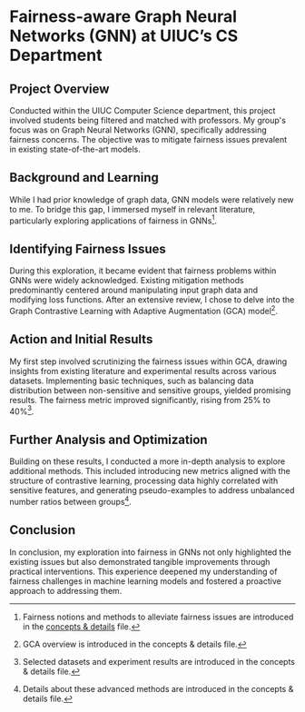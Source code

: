 # Fairness-aware Graph Neural Networks (GNN) at UIUC’s CS Department
## Project Overview
Conducted within the UIUC Computer Science department, this project involved students being filtered and matched with professors. My group's focus was on Graph Neural Networks (GNN), specifically addressing fairness concerns. The objective was to mitigate fairness issues prevalent in existing state-of-the-art models.
## Background and Learning
While I had prior knowledge of graph data, GNN models were relatively new to me. To bridge this gap, I immersed myself in relevant literature, particularly exploring applications of fairness in GNNs[^1].
## Identifying Fairness Issues
During this exploration, it became evident that fairness problems within GNNs were widely acknowledged. Existing mitigation methods predominantly centered around manipulating input graph data and modifying loss functions. After an extensive review, I chose to delve into the Graph Contrastive Learning with Adaptive Augmentation (GCA) model[^2]. 
## Action and Initial Results
My first step involved scrutinizing the fairness issues within GCA, drawing insights from existing literature and experimental results across various datasets. Implementing basic techniques, such as balancing data distribution between non-sensitive and sensitive groups, yielded promising results. The fairness metric improved significantly, rising from 25% to 40%[^3].
## Further Analysis and Optimization
Building on these results, I conducted a more in-depth analysis to explore additional methods. This included introducing new metrics aligned with the structure of contrastive learning, processing data highly correlated with sensitive features, and generating pseudo-examples to address unbalanced number ratios between groups[^4].
## Conclusion
In conclusion, my exploration into fairness in GNNs not only highlighted the existing issues but also demonstrated tangible improvements through practical interventions. This experience deepened my understanding of fairness challenges in machine learning models and fostered a proactive approach to addressing them.

[^1]:Fairness notions and methods to alleviate fairness issues are introduced in the [concepts & details](https://github.com/jadestreet/Jade-Xu-graduate-application-material/blob/main/Fairness-aware%20contrastive%20learning%20on%20GNN/concepts%20%26%20details.md) file.
[^2]:GCA overview is introduced in the concepts & details file.
[^3]:Selected datasets and experiment results are introduced in the concepts & details file.
[^4]:Details about these advanced methods are introduced in the concepts & details file.
